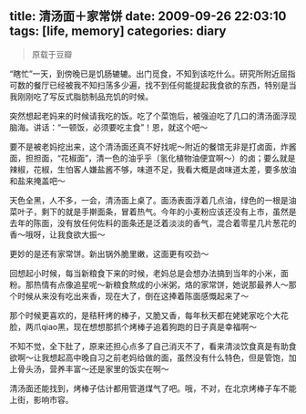 title: 清汤面＋家常饼
date: 2009-09-26 22:03:10
tags: [life, memory] 
categories: diary
---
> 原载于豆瓣

“瞎忙”一天，到傍晚已是饥肠辘辘。出门觅食，不知到该吃什么。研究所附近屈指可数的餐厅已经被我不知扫荡多少遍，找不到任何能提起我食欲的东西，特别是当我刚刚吃了写反式脂肪制品充饥的时候。

突然想起老妈来的时候请我吃的饭。吃了个菜饱后，被强迫吃了几口的清汤面浮现脑海。讲话：“一顿饭，必须要吃主食”！恩，就这个吧～

要不是被老妈挖出来，这个清汤面还真不好找呢～附近的餐馆无非是打卤面，炸酱面，担担面，“花椒面”，清一色的油乎乎（氢化植物油便宜啊～）的卤；要么就是辣椒，花椒，生怕客人嫌盐酱不够，味道不足，我看大概是卤味道太差，要多放油和盐来掩盖吧～

天色全黑，人不多，一会，清汤面上桌了。面汤表面浮着几点油，绿色的一根是油菜叶子，剩下的就是手擀面条，冒着热气。今年的小麦粉应该还没有上市，虽然是去年的陈面，没有放任何佐料的面条还是泛着淡淡的香气，混合着零星几片葱花的香～哦呀，让我食欲大振～

更妙的是还有家常饼。新出锅外脆里嫩，这面更有咬劲～

回想起小时候，每当新粮食下来的时候，老妈总是会想办法搞到当年的小米，面粉。那热情有点像追星呢～新粮食熬成的小米粥，烙的家常饼，她说那最养人～那个时候从来没有吃出来香，现在大了，倒在这捧着陈面感慨起来了～

那个时候更喜欢的，是秸秆烤的棒子，又脆又香，每年秋天都在姥姥家吃个大花脸，两爪qiao黑，现在想想那抓个烤棒子追着狗跑的日子真是幸福啊～

不知不觉，全下肚了，原来还担心点多了自己消灭不了，看来清淡饮食真是有助食欲啊～让我想起高中晚自习之前老妈给做的面，虽然没有什么特色，但是管饱，加上骨头汤，营养丰富～还是家里的饭实在啊～

清汤面还能找到，烤棒子估计都用管道煤气了吧。哦，不对，在北京烤棒子车不能上街，影响市容。


